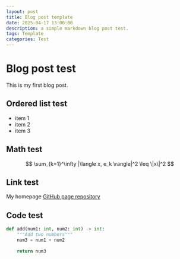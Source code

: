 ```yaml
---
layout: post
title: Blog post template
date: 2025-04-17 13:00:00
description: a simple markdown blog post test.
tags: Template
categories: Test
---
```


# Blog post test
This is my first blog post.

## Ordered list test
* item 1
* item 2
* item 3

## Math test
$$
\sum_{k=1}^\infty |\langle x, e_k \rangle|^2 \leq \|x\|^2
$$

## Link test
My homepage [GitHub page repository](https://github.com/yongjunshin/yongjunshin.github.io)

## Code test
```python
def add(num1: int, num2: int) -> int:
    """Add two numbers"""
    num3 = num1 + num2
 
    return num3
```
